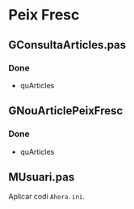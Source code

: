 # Peix Fresc

## GConsultaArticles.pas

### Done

- quArticles

## GNouArticlePeixFresc

### Done

- quArticles

## MUsuari.pas

Aplicar codi `Ahora.ini`.
